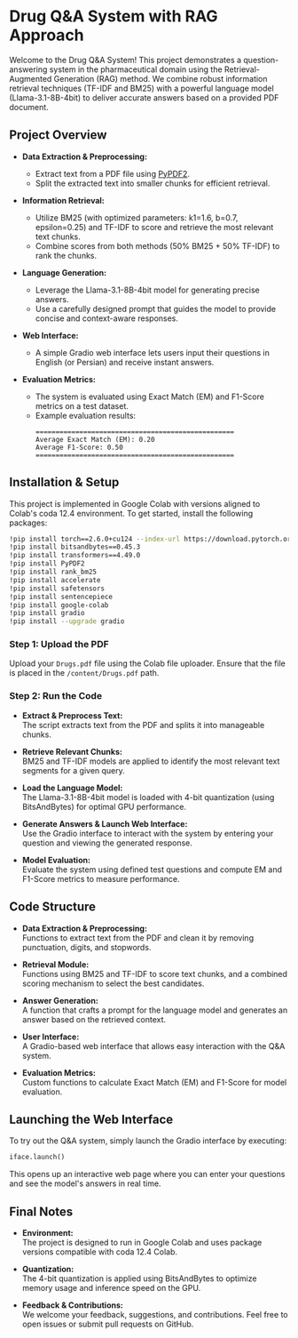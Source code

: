 # Drug Q&A System with RAG Approach

Welcome to the Drug Q&A System! This project demonstrates a question-answering system in the pharmaceutical domain using the Retrieval-Augmented Generation (RAG) method. We combine robust information retrieval techniques (TF-IDF and BM25) with a powerful language model (Llama-3.1-8B-4bit) to deliver accurate answers based on a provided PDF document.

## Project Overview

- **Data Extraction & Preprocessing:**  
  - Extract text from a PDF file using [PyPDF2](https://pypi.org/project/PyPDF2/).  
  - Split the extracted text into smaller chunks for efficient retrieval.

- **Information Retrieval:**  
  - Utilize BM25 (with optimized parameters: k1=1.6, b=0.7, epsilon=0.25) and TF-IDF to score and retrieve the most relevant text chunks.
  - Combine scores from both methods (50% BM25 + 50% TF-IDF) to rank the chunks.

- **Language Generation:**  
  - Leverage the Llama-3.1-8B-4bit model for generating precise answers.  
  - Use a carefully designed prompt that guides the model to provide concise and context-aware responses.

- **Web Interface:**  
  - A simple Gradio web interface lets users input their questions in English (or Persian) and receive instant answers.

- **Evaluation Metrics:**  
  - The system is evaluated using Exact Match (EM) and F1-Score metrics on a test dataset.
  - Example evaluation results:  
    ```
    ==================================================
    Average Exact Match (EM): 0.20
    Average F1-Score: 0.50
    ==================================================
    ```

## Installation & Setup

This project is implemented in Google Colab with versions aligned to Colab's coda 12.4 environment. To get started, install the following packages:

```bash
!pip install torch==2.6.0+cu124 --index-url https://download.pytorch.org/whl/cu124
!pip install bitsandbytes==0.45.3
!pip install transformers==4.49.0
!pip install PyPDF2
!pip install rank_bm25
!pip install accelerate
!pip install safetensors
!pip install sentencepiece
!pip install google-colab
!pip install gradio
!pip install --upgrade gradio
```

### Step 1: Upload the PDF

Upload your `Drugs.pdf` file using the Colab file uploader. Ensure that the file is placed in the `/content/Drugs.pdf` path.

### Step 2: Run the Code

- **Extract & Preprocess Text:**  
  The script extracts text from the PDF and splits it into manageable chunks.

- **Retrieve Relevant Chunks:**  
  BM25 and TF-IDF models are applied to identify the most relevant text segments for a given query.

- **Load the Language Model:**  
  The Llama-3.1-8B-4bit model is loaded with 4-bit quantization (using BitsAndBytes) for optimal GPU performance.

- **Generate Answers & Launch Web Interface:**  
  Use the Gradio interface to interact with the system by entering your question and viewing the generated response.

- **Model Evaluation:**  
  Evaluate the system using defined test questions and compute EM and F1-Score metrics to measure performance.

## Code Structure

- **Data Extraction & Preprocessing:**  
  Functions to extract text from the PDF and clean it by removing punctuation, digits, and stopwords.

- **Retrieval Module:**  
  Functions using BM25 and TF-IDF to score text chunks, and a combined scoring mechanism to select the best candidates.

- **Answer Generation:**  
  A function that crafts a prompt for the language model and generates an answer based on the retrieved context.

- **User Interface:**  
  A Gradio-based web interface that allows easy interaction with the Q&A system.

- **Evaluation Metrics:**  
  Custom functions to calculate Exact Match (EM) and F1-Score for model evaluation.

## Launching the Web Interface

To try out the Q&A system, simply launch the Gradio interface by executing:

```python
iface.launch()
```

This opens up an interactive web page where you can enter your questions and see the model's answers in real time.

## Final Notes

- **Environment:**  
  The project is designed to run in Google Colab and uses package versions compatible with coda 12.4 Colab.

- **Quantization:**  
  The 4-bit quantization is applied using BitsAndBytes to optimize memory usage and inference speed on the GPU.

- **Feedback & Contributions:**  
  We welcome your feedback, suggestions, and contributions. Feel free to open issues or submit pull requests on GitHub.
